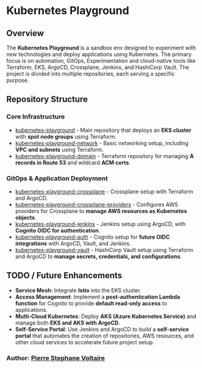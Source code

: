 # Kubernetes Playground

## Overview

The **Kubernetes Playground** is a sandbox env designed to experiment with new technologies and deploy applications using Kubernetes. The primary focus is on automation, GitOps, Experimentation and cloud-native tools like Terraform, EKS, ArgoCD, Crossplane, Jenkins, and HashiCorp Vault. The project is divided into multiple repositories, each serving a specific purpose.

## Repository Structure

### **Core Infrastructure**

- [kubernetes-playground](https://github.com/PierreStephaneVoltaire/kubernetes-playground) - Main repository that deploys an **EKS cluster** with **spot node groups** using Terraform.
- [kubernetes-playground-network](https://github.com/PierreStephaneVoltaire/kubernetes-playground-network) - Basic networking setup, including **VPC and subnets** using Terraform.
- [kubernetes-playground-domain](https://github.com/PierreStephaneVoltaire/kubernetes-playground-domain) - Terraform repository for managing **A records in Route 53** and wildcard **ACM certs**.

### **GitOps & Application Deployment**

- [kubernetes-playground-crossplane](https://github.com/PierreStephaneVoltaire/kubernetes-playground-crossplane) - Crossplane setup with Terraform and ArgoCD.
- [kubernetes-playground-crossplane-providers](https://github.com/PierreStephaneVoltaire/kubernetes-playground-crossplane-providers) - Configures AWS providers for Crossplane to **manage AWS resources as Kubernetes objects**.
- [kubernetes-playground-jenkins](https://github.com/PierreStephaneVoltaire/kubernetes-playground-jenkins) - Jenkins setup using ArgoCD, with **Cognito OIDC for authentication**.
- [kubernetes-playground-auth](https://github.com/PierreStephaneVoltaire/kubernetes-playground-auth) - Cognito setup for **future OIDC integrations** with ArgoCD, Vault, and Jenkins.
- [kubernetes-playground-vault](https://github.com/PierreStephaneVoltaire/kubernetes-playground-vault) - HashiCorp Vault setup using Terraform and ArgoCD to **manage secrets, credentials, and configurations**.

## TODO / Future Enhancements

- **Service Mesh**: Integrate **Istio** into the EKS cluster.
- **Access Management**: Implement a **post-authentication Lambda function** for Cognito to provide **default read-only access** to applications.
- **Multi-Cloud Kubernetes**: Deploy **AKS (Azure Kubernetes Service)** and manage both **EKS and AKS with ArgoCD**.
- **Self-Service Portal**: Use Jenkins and ArgoCD to build a **self-service portal** that automates the creation of repositories, AWS resources, and other cloud services to accelerate future project setup.

### Author: [Pierre Stephane Voltaire](https://github.com/PierreStephaneVoltaire)



